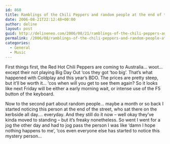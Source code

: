 ```yaml
---
id: 860
title: Ramblings of the Chili Peppers and random people at the end of the street…
date: 2006-08-21T22:12:48+00:00
author: deline
layout: post
guid: http://delineneo.com/2006/08/21/ramblings-of-the-chili-peppers-and-random-people-at-the-end-of-the-street/
permalink: /2006/08/ramblings-of-the-chili-peppers-and-random-people-at-the-end-of-the-street/
categories:
  - General
  - Music
---
```

First things first, the Red Hot Chili Peppers are coming to Australia&#8230; woot&#8230; except their not playing Big Day Out &#8216;cos they got &#8216;too big&#8217;. That&#8217;s what happened with Coldplay and this year&#8217;s BDO. The prices are pretty steep, but it&#8217;ll be worth it&#8230; &#8216;cos when will you get to see them again? So it looks like next Friday will be either a early morning wait, or intense use of the F5 button of the keyboard.

Now to the second part about random people&#8230; maybe a month or so back I started noticing this person at the end of the street, who sat there on the kerbside all day&#8230;. everyday. And they still do it now &#8211; well okay they&#8217;ve kinda moved to standing &#8211; but it&#8217;s freaky nonetheless. So went I went for a jog the other day and had to jog pass the person I was like &#8216;damn I hope nothing happens to me&#8217;, &#8216;cos even everyone else has started to notice this mystery person&#8230;
